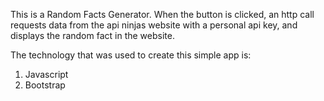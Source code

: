 This is a Random Facts Generator.
When the button is clicked, an http call requests data from the api ninjas website with a personal api key, and displays the random fact in the website.

The technology that was used to create this simple app is:
1. Javascript
2. Bootstrap

